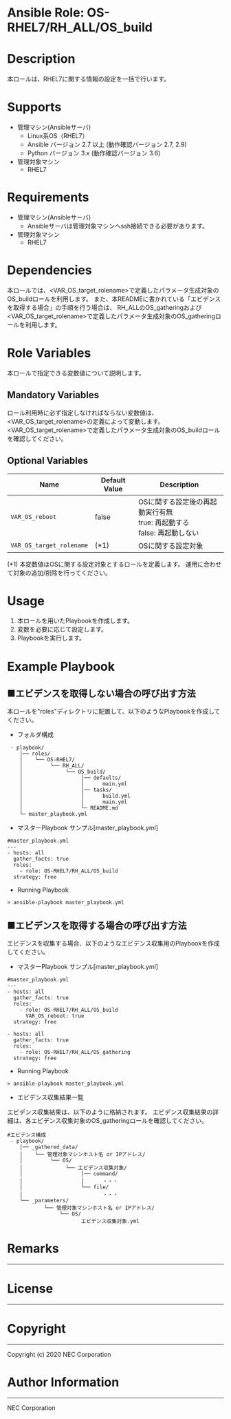 Ansible Role: OS-RHEL7/RH_ALL/OS_build
=======================================================
# Description
本ロールは、RHEL7に関する情報の設定を一括で行います。

# Supports
- 管理マシン(Ansibleサーバ)
  * Linux系OS（RHEL7）
  * Ansible バージョン 2.7 以上 (動作確認バージョン 2.7, 2.9)
  * Python バージョン 3.x  (動作確認バージョン 3.6)
- 管理対象マシン
  * RHEL7

# Requirements
- 管理マシン(Ansibleサーバ)
  * Ansibleサーバは管理対象マシンへssh接続できる必要があります。
- 管理対象マシン
  * RHEL7

# Dependencies

本ロールでは、<VAR_OS_target_rolename>で定義したパラメータ生成対象のOS_buildロールを利用します。
また、本READMEに書かれている「エビデンスを取得する場合」の手順を行う場合は、
RH_ALLのOS_gatheringおよび<VAR_OS_target_rolename>で定義したパラメータ生成対象のOS_gatheringロールを利用します。

# Role Variables

本ロールで指定できる変数値について説明します。

## Mandatory Variables

ロール利用時に必ず指定しなければならない変数値は、<VAR_OS_target_rolename>の定義によって変動します。
<VAR_OS_target_rolename>で定義したパラメータ生成対象のOS_buildロールを確認してください。

## Optional Variables

| Name | Default Value | Description | 
| ---- | ------------- | ----------- | 
| `VAR_OS_reboot` | false | OSに関する設定後の再起動実行有無<br>true: 再起動する<br>false: 再起動しない | 
| `VAR_OS_target_rolename` | (*1) | OSに関する設定対象 | 

(*1) 本変数値はOSに関する設定対象とするロールを定義します。
     運用に合わせて対象の追加/削除を行ってください。

# Usage

1. 本ロールを用いたPlaybookを作成します。
2. 変数を必要に応じて設定します。
3. Playbookを実行します。

# Example Playbook

## ■エビデンスを取得しない場合の呼び出す方法

本ロールを"roles"ディレクトリに配置して、以下のようなPlaybookを作成してください。

- フォルダ構成

~~~
 - playbook/
    │── roles/
    │    └── OS-RHEL7/
    │         └── RH_ALL/
    │              └── OS_build/
    │                   │── defaults/
    │                   │      main.yml
    │                   │── tasks/
    │                   │      build.yml
    │                   │      main.yml
    │                   └─ README.md
    └─ master_playbook.yml
~~~

- マスターPlaybook サンプル[master_playbook.yml]

~~~
#master_playbook.yml
---
- hosts: all
  gather_facts: true
  roles:
    - role: OS-RHEL7/RH_ALL/OS_build
  strategy: free
~~~

- Running Playbook

~~~
> ansible-playbook master_playbook.yml
~~~

## ■エビデンスを取得する場合の呼び出す方法

エビデンスを収集する場合、以下のようなエビデンス収集用のPlaybookを作成してください。  

- マスターPlaybook サンプル[master_playbook.yml]

~~~
#master_playbook.yml
---
- hosts: all
  gather_facts: true
  roles:
    - role: OS-RHEL7/RH_ALL/OS_build
      VAR_OS_reboot: true
  strategy: free

- hosts: all
  gather_facts: true
  roles:
    - role: OS-RHEL7/RH_ALL/OS_gathering
  strategy: free
~~~

- Running Playbook

~~~
> ansible-playbook master_playbook.yml
~~~

- エビデンス収集結果一覧

エビデンス収集結果は、以下のように格納されます。
エビデンス収集結果の詳細は、各エビデンス収集対象のOS_gatheringロールを確認してください。

~~~
#エビデンス構成
 - playbook/
    │── _gathered_data/
    │    └── 管理対象マシンホスト名 or IPアドレス/
    │         └── OS/
    │              └── エビデンス収集対象/
    │                   │── command/
    │                   │      ・・・
    │                   └── file/
    │                          ・・・
    └── _parameters/
            └── 管理対象マシンホスト名 or IPアドレス/
                 └── OS/
                        エビデンス収集対象.yml
~~~

# Remarks
-------

# License
-------

# Copyright
---------
Copyright (c) 2020 NEC Corporation

# Author Information
------------------
NEC Corporation
